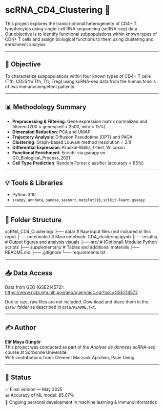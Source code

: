 # scRNA_CD4_Clustering 🧬

This project explores the transcriptional heterogeneity of CD4+ T lymphocytes using single-cell RNA sequencing (scRNA-seq) data.  
Our objective is to identify functional subpopulations within known types of CD4+ T cells and assign biological functions to them using clustering and enrichment analysis.

---

## 🔬 Objective

To characterize subpopulations within four known types of CD4+ T cells (Tfh, CD25^hi Tfh, Tfr, Treg) using scRNA-seq data from the human tonsils of two immunocompetent patients.

---

## 📊 Methodology Summary

- **Preprocessing & Filtering**: Gene expression matrix normalized and filtered (200 < genes/cell < 2500, mito < 15%)
- **Dimension Reduction**: PCA and UMAP
- **Trajectory Analysis**: Diffusion Pseudotime (DPT) and PAGA
- **Clustering**: Graph-based Louvain method (resolution = 2.1)
- **Differential Expression**: Kruskal-Wallis, t-test, Wilcoxon
- **Functional Enrichment**: Enrichr via gseapy on GO_Biological_Process_2021
- **Cell Type Prediction**: Random Forest classifier (accuracy = 85%)

---

## 💡 Tools & Libraries

- Python 3.10  
- `scanpy`, `anndata`, `pandas`, `seaborn`, `matplotlib`, `scikit-learn`, `gseapy`

---

## 📁 Folder Structure
scRNA_CD4_Clustering/
├── data/ # Raw input files (not included in this repo)
├── notebooks/ # Main notebook: CD4_clustering.ipynb
├── results/ # Output figures and analysis visuals
├── src/ # (Optional) Modular Python scripts
├── supplementary/ # Tables and additional materials
├── README.md
├── .gitignore
└── requirements.txt

---

## 📥 Data Access

Data from GEO (GSE214572):  
https://www.ncbi.nlm.nih.gov/geo/query/acc.cgi?acc=GSE214572

Due to size, raw files are not included. Download and place them in the `data/` folder as described in `data/README.txt`.

---

## ✍️ Author

**Elif Maya Güngör**  
This project was conducted as part of the *Analyse de données scRNA-seq* course at Sorbonne Université.  
With contributions from: Clément Marzook Aprohim, Pape Dieng.

---

## 🌱 Status

✅ Final version — May 2025  
📊 Accuracy of ML model: 85.07%  
🧠 Ongoing personal development in machine learning & immunoinformatics

